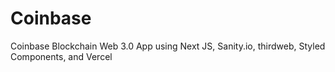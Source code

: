 # Coinbase
Coinbase Blockchain Web 3.0 App using Next JS, Sanity.io, thirdweb, Styled Components, and Vercel
